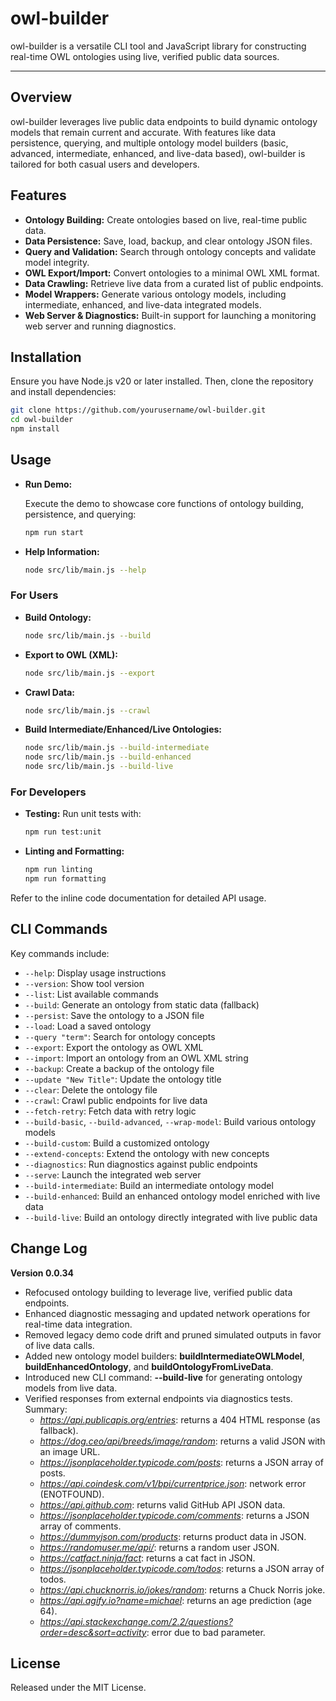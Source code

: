 # owl-builder

owl-builder is a versatile CLI tool and JavaScript library for constructing real-time OWL ontologies using live, verified public data sources.

---

## Overview

owl-builder leverages live public data endpoints to build dynamic ontology models that remain current and accurate. With features like data persistence, querying, and multiple ontology model builders (basic, advanced, intermediate, enhanced, and live-data based), owl-builder is tailored for both casual users and developers.

## Features

- **Ontology Building:** Create ontologies based on live, real-time public data.
- **Data Persistence:** Save, load, backup, and clear ontology JSON files.
- **Query and Validation:** Search through ontology concepts and validate model integrity.
- **OWL Export/Import:** Convert ontologies to a minimal OWL XML format.
- **Data Crawling:** Retrieve live data from a curated list of public endpoints.
- **Model Wrappers:** Generate various ontology models, including intermediate, enhanced, and live-data integrated models.
- **Web Server & Diagnostics:** Built-in support for launching a monitoring web server and running diagnostics.

## Installation

Ensure you have Node.js v20 or later installed. Then, clone the repository and install dependencies:

```bash
git clone https://github.com/yourusername/owl-builder.git
cd owl-builder
npm install
```

## Usage

- **Run Demo:**

  Execute the demo to showcase core functions of ontology building, persistence, and querying:
  
  ```bash
  npm run start
  ```

- **Help Information:**

  ```bash
  node src/lib/main.js --help
  ```

### For Users

- **Build Ontology:**
  ```bash
  node src/lib/main.js --build
  ```

- **Export to OWL (XML):**
  ```bash
  node src/lib/main.js --export
  ```

- **Crawl Data:**
  ```bash
  node src/lib/main.js --crawl
  ```

- **Build Intermediate/Enhanced/Live Ontologies:**
  ```bash
  node src/lib/main.js --build-intermediate
  node src/lib/main.js --build-enhanced
  node src/lib/main.js --build-live
  ```

### For Developers

- **Testing:** Run unit tests with:

  ```bash
  npm run test:unit
  ```

- **Linting and Formatting:**

  ```bash
  npm run linting
  npm run formatting
  ```

Refer to the inline code documentation for detailed API usage.

## CLI Commands

Key commands include:

- `--help`: Display usage instructions
- `--version`: Show tool version
- `--list`: List available commands
- `--build`: Generate an ontology from static data (fallback)
- `--persist`: Save the ontology to a JSON file
- `--load`: Load a saved ontology
- `--query "term"`: Search for ontology concepts
- `--export`: Export the ontology as OWL XML
- `--import`: Import an ontology from an OWL XML string
- `--backup`: Create a backup of the ontology file
- `--update "New Title"`: Update the ontology title
- `--clear`: Delete the ontology file
- `--crawl`: Crawl public endpoints for live data
- `--fetch-retry`: Fetch data with retry logic
- `--build-basic`, `--build-advanced`, `--wrap-model`: Build various ontology models
- `--build-custom`: Build a customized ontology
- `--extend-concepts`: Extend the ontology with new concepts
- `--diagnostics`: Run diagnostics against public endpoints
- `--serve`: Launch the integrated web server
- `--build-intermediate`: Build an intermediate ontology model
- `--build-enhanced`: Build an enhanced ontology model enriched with live data
- `--build-live`: Build an ontology directly integrated with live public data

## Change Log

**Version 0.0.34**
- Refocused ontology building to leverage live, verified public data endpoints.
- Enhanced diagnostic messaging and updated network operations for real-time data integration.
- Removed legacy demo code drift and pruned simulated outputs in favor of live data calls.
- Added new ontology model builders: **buildIntermediateOWLModel**, **buildEnhancedOntology**, and **buildOntologyFromLiveData**.
- Introduced new CLI command: **--build-live** for generating ontology models from live data.
- Verified responses from external endpoints via diagnostics tests. Summary: 
   - *https://api.publicapis.org/entries*: returns a 404 HTML response (as fallback).
   - *https://dog.ceo/api/breeds/image/random*: returns a valid JSON with an image URL.
   - *https://jsonplaceholder.typicode.com/posts*: returns a JSON array of posts.
   - *https://api.coindesk.com/v1/bpi/currentprice.json*: network error (ENOTFOUND).
   - *https://api.github.com*: returns valid GitHub API JSON data.
   - *https://jsonplaceholder.typicode.com/comments*: returns a JSON array of comments.
   - *https://dummyjson.com/products*: returns product data in JSON.
   - *https://randomuser.me/api/*: returns a random user JSON.
   - *https://catfact.ninja/fact*: returns a cat fact in JSON.
   - *https://jsonplaceholder.typicode.com/todos*: returns a JSON array of todos.
   - *https://api.chucknorris.io/jokes/random*: returns a Chuck Norris joke.
   - *https://api.agify.io?name=michael*: returns an age prediction (age 64).
   - *https://api.stackexchange.com/2.2/questions?order=desc&sort=activity*: error due to bad parameter.

## License

Released under the MIT License.
